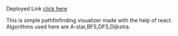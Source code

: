  Deployed Link [click here](https://path-finding-visualizer-saurabh.netlify.app/)

This is simple pathfinfinding visualizer made with the help of react.
Algorithms used here are A-star,BFS,DFS,Dijkstra.

